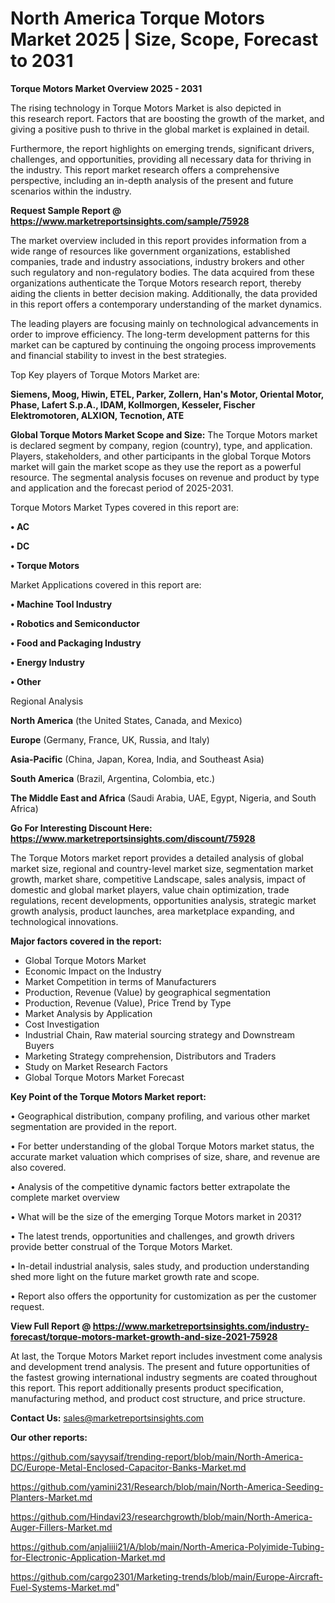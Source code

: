 # North America Torque Motors Market 2025 | Size, Scope, Forecast to 2031

<Strong> Torque Motors Market Overview 2025 - 2031</strong>

The rising technology in Torque Motors Market is also depicted in this research report. Factors that are boosting the growth of the market, and giving a positive push to thrive in the global market is explained in detail.

Furthermore, the report highlights on emerging trends, significant drivers, challenges, and opportunities, providing all necessary data for thriving in the industry. This report market research offers a comprehensive perspective, including an in-depth analysis of the present and future scenarios within the industry.

<strong>Request Sample Report @ <a href=https://www.marketreportsinsights.com/sample/75928>https://www.marketreportsinsights.com/sample/75928</a></strong>

The market overview included in this report provides information from a wide range of resources like government organizations, established companies, trade and industry associations, industry brokers and other such regulatory and non-regulatory bodies. The data acquired from these organizations authenticate the Torque Motors research report, thereby aiding the clients in better decision making. Additionally, the data provided in this report offers a contemporary understanding of the market dynamics.

The leading players are focusing mainly on technological advancements in order to improve efficiency. The long-term development patterns for this market can be captured by continuing the ongoing process improvements and financial stability to invest in the best strategies.

Top Key players of Torque Motors Market are:

<strong>Siemens, Moog, Hiwin, ETEL, Parker, Zollern, Han&#39;s Motor, Oriental Motor, Phase, Lafert S.p.A., IDAM, Kollmorgen, Kesseler, Fischer Elektromotoren, ALXION, Tecnotion, ATE</strong>

<strong><b>Global Torque Motors Market Scope and Size:</b></strong>
The Torque Motors market is declared segment by company, region (country), type, and application. Players, stakeholders, and other participants in the global Torque Motors market will gain the market scope as they use the report as a powerful resource. The segmental analysis focuses on revenue and product by type and application and the forecast period of 2025-2031.

Torque Motors Market Types covered in this report are:

<strong>• AC

• DC

• Torque Motors</strong>

Market Applications covered in this report are:

<strong>• Machine Tool Industry

• Robotics and Semiconductor

• Food and Packaging Industry

• Energy Industry

• Other</strong> 

Regional Analysis

<strong>North America</strong> (the United States, Canada, and Mexico)

<strong>Europe</strong> (Germany, France, UK, Russia, and Italy)

<strong>Asia-Pacific</strong> (China, Japan, Korea, India, and Southeast Asia)

<strong>South America</strong> (Brazil, Argentina, Colombia, etc.)

<strong>The Middle East and Africa</strong> (Saudi Arabia, UAE, Egypt, Nigeria, and South Africa)

<strong>Go For Interesting Discount Here: <a href=https://www.marketreportsinsights.com/discount/75928>https://www.marketreportsinsights.com/discount/75928</a></strong>

The Torque Motors market report provides a detailed analysis of global market size, regional and country-level market size, segmentation market growth, market share, competitive Landscape, sales analysis, impact of domestic and global market players, value chain optimization, trade regulations, recent developments, opportunities analysis, strategic market growth analysis, product launches, area marketplace expanding, and technological innovations.

<strong><b>Major factors covered in the report:</b></strong>
<ul>
  <li>Global Torque Motors Market </li>
  <li>Economic Impact on the Industry</li>
  <li>Market Competition in terms of Manufacturers</li>
  <li>Production, Revenue (Value) by geographical segmentation</li>
  <li>Production, Revenue (Value), Price Trend by Type</li>
  <li>Market Analysis by Application</li>
  <li>Cost Investigation</li>
  <li>Industrial Chain, Raw material sourcing strategy and Downstream Buyers</li>
  <li>Marketing Strategy comprehension, Distributors and Traders</li>
  <li>Study on Market Research Factors</li>
  <li>Global Torque Motors Market Forecast</li>
</ul>

<strong><b>Key Point of the Torque Motors Market report:</b></strong>

• Geographical distribution, company profiling, and various other market segmentation are provided in the report.

• For better understanding of the global Torque Motors market status, the accurate market valuation which comprises of size, share, and revenue are also covered.

• Analysis of the competitive dynamic factors better extrapolate the complete market overview

• What will be the size of the emerging Torque Motors market in 2031?

• The latest trends, opportunities and challenges, and growth drivers provide better construal of the Torque Motors Market.

• In-detail industrial analysis, sales study, and production understanding shed more light on the future market growth rate and scope.

• Report also offers the opportunity for customization as per the customer request.

<strong><b>View Full Report @ <a href=https://www.marketreportsinsights.com/industry-forecast/torque-motors-market-growth-and-size-2021-75928>https://www.marketreportsinsights.com/industry-forecast/torque-motors-market-growth-and-size-2021-75928</a></b></strong>


At last, the Torque Motors Market report includes investment come analysis and development trend analysis. The present and future opportunities of the fastest growing international industry segments are coated throughout this report. This report additionally presents product specification, manufacturing method, and product cost structure, and price structure.

<strong>Contact Us:</strong>
sales@marketreportsinsights.com

<strong>Our other reports:</strong>

<a href=https://github.com/sayysaif/trending-report/blob/main/North-America-DC/Europe-Metal-Enclosed-Capacitor-Banks-Market.md>https://github.com/sayysaif/trending-report/blob/main/North-America-DC/Europe-Metal-Enclosed-Capacitor-Banks-Market.md</a>

<a href=https://github.com/yamini231/Research/blob/main/North-America-Seeding-Planters-Market.md>https://github.com/yamini231/Research/blob/main/North-America-Seeding-Planters-Market.md</a>

<a href=https://github.com/Hindavi23/researchgrowth/blob/main/North-America-Auger-Fillers-Market.md>https://github.com/Hindavi23/researchgrowth/blob/main/North-America-Auger-Fillers-Market.md</a>

<a href=https://github.com/anjaliiii21/A/blob/main/North-America-Polyimide-Tubing-for-Electronic-Application-Market.md>https://github.com/anjaliiii21/A/blob/main/North-America-Polyimide-Tubing-for-Electronic-Application-Market.md</a>

<a href=https://github.com/cargo2301/Marketing-trends/blob/main/Europe-Aircraft-Fuel-Systems-Market.md>https://github.com/cargo2301/Marketing-trends/blob/main/Europe-Aircraft-Fuel-Systems-Market.md</a>"
